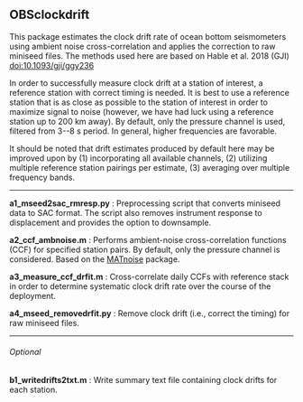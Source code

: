 ## OBSclockdrift
This package estimates the clock drift rate of ocean bottom seismometers using ambient noise cross-correlation and applies the correction to raw miniseed files. The methods used here are based on Hable et al. 2018 (GJI) [doi:10.1093/gji/ggy236](https://academic.oup.com/gji/article/214/3/2014/5038378)

In order to successfully measure clock drift at a station of interest, a reference station with correct timing is needed. It is best to use a reference station that is as close as possible to the station of interest in order to maximize signal to noise (however, we have had luck using a reference station up to 200 km away). By default, only the pressure channel is used, filtered from 3--8 s period. In general, higher frequencies are favorable.

It should be noted that drift estimates produced by default here may be improved upon by (1) incorporating all available channels, (2) utilizing multiple reference station pairings per estimate, (3) averaging over multiple frequency bands.

----

**a1_mseed2sac_rmresp.py** : Preprocessing script that converts miniseed data to SAC format. The script also removes instrument response to displacement and provides the option to downsample.

**a2_ccf_ambnoise.m** : Performs ambient-noise cross-correlation functions (CCF) for specified station pairs. By default, only the pressure channel is considered. Based on the [MATnoise](https://github.com/jbrussell/MATnoise) package.

**a3_measure_ccf_drfit.m** : Cross-correlate daily CCFs with reference stack in order to determine systematic clock drift rate over the course of the deployment.

**a4_mseed_removedrfit.py** : Remove clock drift (i.e., correct the timing) for raw miniseed files.

---
###### Optional
**b1_writedrifts2txt.m** : Write summary text file containing clock drifts for each station.


